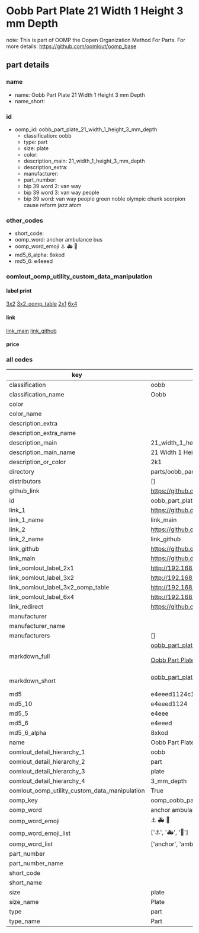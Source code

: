 # Oobb Part Plate 21 Width 1 Height 3 mm Depth  

note: This is part of OOMP the Oopen Organization Method For Parts. For more details: https://github.com/oomlout/oomp_base

##  part details
  







### name
* name: Oobb Part Plate 21 Width 1 Height 3 mm Depth
* name_short: 
### id
* oomp_id: oobb_part_plate_21_width_1_height_3_mm_depth
  * classification: oobb
  * type: part
  * size: plate
  * color: 
  * description_main: 21_width_1_height_3_mm_depth
  * description_extra: 
  * manufacturer: 
  * part_number: 
  * bip 39 word 2: van way
  * bip 39 word 3: van way people
  * bip 39 word: van way people green noble olympic chunk scorpion cause reform jazz atom

### other_codes
* short_code: 
* oomp_word: anchor ambulance bus
* oomp_word_emoji :anchor: :ambulance: :bus:
* md5_6_alpha: 8xkod
* md5_6: e4eeed






### oomlout_oomp_utility_custom_data_manipulation
#### label print
[3x2](http://192.168.1.245:1112/?label=oomp%208xkod)
[3x2_oomp_table](http://192.168.1.108:1112/?label=oomp%208xkod)
[2x1](http://192.168.1.242:1112/?label=oomp%208xkod)
[6x4](http://192.168.1.55:1112/?label=oomp%208xkod)    

#### link

[link_main](https://github.com/oomlout/oomlout_oomp_version_1_messy/tree/main/parts/oobb_part_plate_21_width_1_height_3_mm_depth) [link_github](https://github.com/oomlout/oomlout_oomp_version_1_messy/tree/main/parts/oobb_part_plate_21_width_1_height_3_mm_depth)                             

#### price







### all codes 
| key | value |  
| --- | --- |  
| classification | oobb |  
| classification_name | Oobb |  
| color |  |  
| color_name |  |  
| description_extra |  |  
| description_extra_name |  |  
| description_main | 21_width_1_height_3_mm_depth |  
| description_main_name | 21 Width 1 Height 3 mm Depth |  
| description_or_color | 2k1 |  
| directory | parts/oobb_part_plate_21_width_1_height_3_mm_depth |  
| distributors | [] |  
| github_link | https://github.com/oomlout/oomlout_oomp_part_src/tree/main/parts/oobb_part_plate_21_width_1_height_3_mm_depth |  
| id | oobb_part_plate_21_width_1_height_3_mm_depth |  
| link_1 | https://github.com/oomlout/oomlout_oomp_version_1_messy/tree/main/parts/oobb_part_plate_21_width_1_height_3_mm_depth |  
| link_1_name | link_main |  
| link_2 | https://github.com/oomlout/oomlout_oomp_version_1_messy/tree/main/parts/oobb_part_plate_21_width_1_height_3_mm_depth |  
| link_2_name | link_github |  
| link_github | https://github.com/oomlout/oomlout_oomp_version_1_messy/tree/main/parts/oobb_part_plate_21_width_1_height_3_mm_depth |  
| link_main | https://github.com/oomlout/oomlout_oomp_version_1_messy/tree/main/parts/oobb_part_plate_21_width_1_height_3_mm_depth |  
| link_oomlout_label_2x1 | http://192.168.1.242:1112/?label=oomp%208xkod |  
| link_oomlout_label_3x2 | http://192.168.1.245:1112/?label=oomp%208xkod |  
| link_oomlout_label_3x2_oomp_table | http://192.168.1.108:1112/?label=oomp%208xkod |  
| link_oomlout_label_6x4 | http://192.168.1.55:1112/?label=oomp%208xkod |  
| link_redirect | https://github.com/oomlout/oomlout_oomp_version_1_messy/tree/main/parts/oobb_part_plate_21_width_1_height_3_mm_depth |  
| manufacturer |  |  
| manufacturer_name |  |  
| manufacturers | [] |  
| markdown_full | [oobb_part_plate_21_width_1_height_3_mm_depth](none)<br>[](none)<br>[Oobb Part Plate 21 Width 1 Height 3 Mm Depth](none)<br><br> |  
| markdown_short | [oobb_part_plate_21_width_1_height_3_mm_depth](none)<br><br> |  
| md5 | e4eeed1124c12516694ad66545be0789 |  
| md5_10 | e4eeed1124 |  
| md5_5 | e4eee |  
| md5_6 | e4eeed |  
| md5_6_alpha | 8xkod |  
| name | Oobb Part Plate 21 Width 1 Height 3 mm Depth |  
| oomlout_detail_hierarchy_1 | oobb |  
| oomlout_detail_hierarchy_2 | part |  
| oomlout_detail_hierarchy_3 | plate |  
| oomlout_detail_hierarchy_4 | 3_mm_depth |  
| oomlout_oomp_utility_custom_data_manipulation | True |  
| oomp_key | oomp_oobb_part_plate_21_width_1_height_3_mm_depth |  
| oomp_word | anchor ambulance bus |  
| oomp_word_emoji | :anchor: :ambulance: :bus: |  
| oomp_word_emoji_list | [':anchor:', ':ambulance:', ':bus:'] |  
| oomp_word_list | ['anchor', 'ambulance', 'bus'] |  
| part_number |  |  
| part_number_name |  |  
| short_code |  |  
| short_name |  |  
| size | plate |  
| size_name | Plate |  
| type | part |  
| type_name | Part |  
